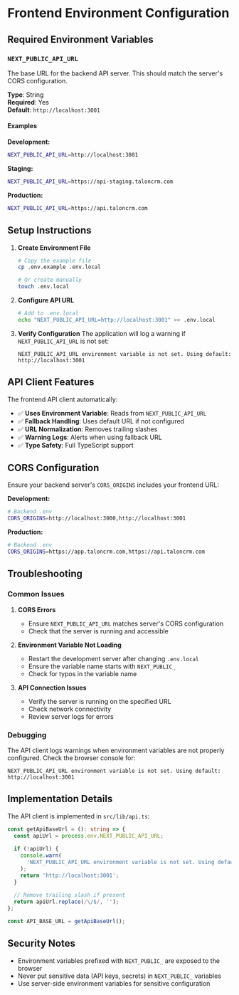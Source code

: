 # Frontend Environment Configuration

## Required Environment Variables

### `NEXT_PUBLIC_API_URL`

The base URL for the backend API server. This should match the server's CORS configuration.

**Type**: String  
**Required**: Yes  
**Default**: `http://localhost:3001`

#### Examples

**Development:**
```bash
NEXT_PUBLIC_API_URL=http://localhost:3001
```

**Staging:**
```bash
NEXT_PUBLIC_API_URL=https://api-staging.taloncrm.com
```

**Production:**
```bash
NEXT_PUBLIC_API_URL=https://api.taloncrm.com
```

## Setup Instructions

1. **Create Environment File**
   ```bash
   # Copy the example file
   cp .env.example .env.local
   
   # Or create manually
   touch .env.local
   ```

2. **Configure API URL**
   ```bash
   # Add to .env.local
   echo "NEXT_PUBLIC_API_URL=http://localhost:3001" >> .env.local
   ```

3. **Verify Configuration**
   The application will log a warning if `NEXT_PUBLIC_API_URL` is not set:
   ```
   NEXT_PUBLIC_API_URL environment variable is not set. Using default: http://localhost:3001
   ```

## API Client Features

The frontend API client automatically:

- ✅ **Uses Environment Variable**: Reads from `NEXT_PUBLIC_API_URL`
- ✅ **Fallback Handling**: Uses default URL if not configured
- ✅ **URL Normalization**: Removes trailing slashes
- ✅ **Warning Logs**: Alerts when using fallback URL
- ✅ **Type Safety**: Full TypeScript support

## CORS Configuration

Ensure your backend server's `CORS_ORIGINS` includes your frontend URL:

**Development:**
```bash
# Backend .env
CORS_ORIGINS=http://localhost:3000,http://localhost:3001
```

**Production:**
```bash
# Backend .env
CORS_ORIGINS=https://app.taloncrm.com,https://api.taloncrm.com
```

## Troubleshooting

### Common Issues

1. **CORS Errors**
   - Ensure `NEXT_PUBLIC_API_URL` matches server's CORS configuration
   - Check that the server is running and accessible

2. **Environment Variable Not Loading**
   - Restart the development server after changing `.env.local`
   - Ensure the variable name starts with `NEXT_PUBLIC_`
   - Check for typos in the variable name

3. **API Connection Issues**
   - Verify the server is running on the specified URL
   - Check network connectivity
   - Review server logs for errors

### Debugging

The API client logs warnings when environment variables are not properly configured. Check the browser console for:

```
NEXT_PUBLIC_API_URL environment variable is not set. Using default: http://localhost:3001
```

## Implementation Details

The API client is implemented in `src/lib/api.ts`:

```typescript
const getApiBaseUrl = (): string => {
  const apiUrl = process.env.NEXT_PUBLIC_API_URL;
  
  if (!apiUrl) {
    console.warn(
      'NEXT_PUBLIC_API_URL environment variable is not set. Using default: http://localhost:3001'
    );
    return 'http://localhost:3001';
  }
  
  // Remove trailing slash if present
  return apiUrl.replace(/\/$/, '');
};

const API_BASE_URL = getApiBaseUrl();
```

## Security Notes

- Environment variables prefixed with `NEXT_PUBLIC_` are exposed to the browser
- Never put sensitive data (API keys, secrets) in `NEXT_PUBLIC_` variables
- Use server-side environment variables for sensitive configuration
